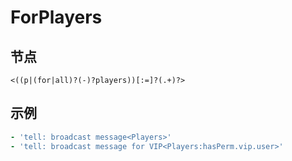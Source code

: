 # ForPlayers

## 节点

```text
<((p|(for|all)?(-)?players))[:=]?(.+)?>
```

## 示例

```yaml
- 'tell: broadcast message<Players>'
- 'tell: broadcast message for VIP<Players:hasPerm.vip.user>'
```


